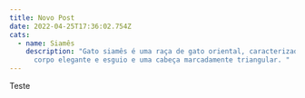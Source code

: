 ```yaml
---
title: Novo Post
date: 2022-04-25T17:36:02.754Z
cats:
  - name: Siamês
    description: "Gato siamês é uma raça de gato oriental, caracterizada por um
      corpo elegante e esguio e uma cabeça marcadamente triangular. "
---
```

Teste